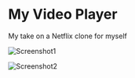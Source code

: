 # My Video Player

My take on a Netflix clone for myself

![Screenshot1](https://github.com/DanHChampion/video-player/Screenshot1.png?raw=true)

![Screenshot2](https://github.com/DanHChampion/video-player/Screenshot2.png?raw=true)
